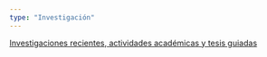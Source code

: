 ```yaml
---
type: "Investigación"
---
```


[Investigaciones recientes, actividades académicas y tesis guiadas](proyectos/)
​

